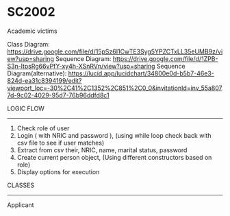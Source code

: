 # SC2002

Academic victims

Class Diagram: https://drive.google.com/file/d/15pSz6I1CwTE3Syg5YPZCTxLL35eUMB9z/view?usp=sharing
Sequence Diagram: https://drive.google.com/file/d/1ZPB-S3n-ltpsRg66vPfY-xy4h-XSnRVn/view?usp=sharing
Sequence Diagram(alternative): https://lucid.app/lucidchart/34800e0d-b5b7-46e3-824d-ea31c8394199/edit?viewport_loc=-30%2C41%2C1352%2C851%2C0_0&invitationId=inv_55a8077d-9c02-4029-95d7-76b96ddfd8c1


LOGIC FLOW
__________


1. Check role of user
2. Login ( with NRIC and password ), (using while loop check back with csv  file to see if user matches)
3. Extract from csv their, NRIC, name, marital status, password
4. Create current person object, (Using different constructors based on role)
5. Display options for execution


CLASSES
________

Applicant